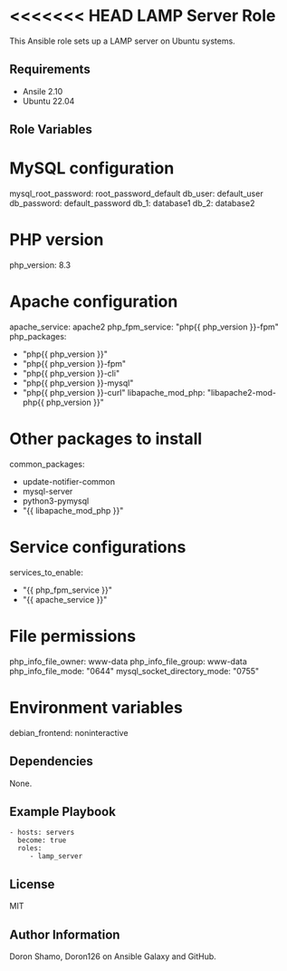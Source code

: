 <<<<<<< HEAD
LAMP Server Role
=========

This Ansible role sets up a LAMP server on Ubuntu systems.

Requirements
------------

- Ansile 2.10
- Ubuntu 22.04

Role Variables
--------------

# MySQL configuration
mysql_root_password: root_password_default
db_user: default_user
db_password: default_password
db_1: database1
db_2: database2

# PHP version
php_version: 8.3

# Apache configuration
apache_service: apache2
php_fpm_service: "php{{ php_version }}-fpm"
php_packages:
  - "php{{ php_version }}"
  - "php{{ php_version }}-fpm"
  - "php{{ php_version }}-cli"
  - "php{{ php_version }}-mysql"
  - "php{{ php_version }}-curl"
libapache_mod_php: "libapache2-mod-php{{ php_version }}"

# Other packages to install
common_packages:
  - update-notifier-common
  - mysql-server
  - python3-pymysql
  - "{{ libapache_mod_php }}"

# Service configurations
services_to_enable:
  - "{{ php_fpm_service }}"
  - "{{ apache_service }}"

# File permissions
php_info_file_owner: www-data
php_info_file_group: www-data
php_info_file_mode: "0644"
mysql_socket_directory_mode: "0755"

# Environment variables
debian_frontend: noninteractive



Dependencies
------------

None.

Example Playbook
----------------


    - hosts: servers
      become: true
      roles:
         - lamp_server

License
-------

MIT

Author Information
------------------

Doron Shamo, Doron126 on Ansible Galaxy and GitHub.
